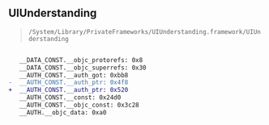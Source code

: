 ## UIUnderstanding

> `/System/Library/PrivateFrameworks/UIUnderstanding.framework/UIUnderstanding`

```diff

   __DATA_CONST.__objc_protorefs: 0x8
   __DATA_CONST.__objc_superrefs: 0x30
   __AUTH_CONST.__auth_got: 0xbb8
-  __AUTH_CONST.__auth_ptr: 0x4f8
+  __AUTH_CONST.__auth_ptr: 0x520
   __AUTH_CONST.__const: 0x24d0
   __AUTH_CONST.__objc_const: 0x3c28
   __AUTH.__objc_data: 0xa0

```
